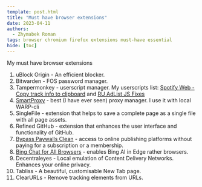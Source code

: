 ```yaml
---
template: post.html
title: "Must have browser extensions"
date: 2023-04-11
authors:
  - Zhymabek Roman
tags: browser chromium firefox extensions must-have essential
hide: [toc]
---
```


My must have browser extensions

<!--more-->

1. uBlock Origin - An efficient blocker.
2. Bitwarden - FOS password manager.
3. Tampermonkey - userscript manager. My userscripts list: [Spotify Web - Copy track info to clipboard](https://greasyfork.org/scripts/36788-spotify-web-copy-track-info-to-clipboard/code/Spotify%20Web%20-%20Copy%20track%20info%20to%20clipboard.user.js) and [RU AdList JS Fixes](https://greasyfork.org/scripts/19993-ru-adlist-js-fixes/code/RU%20AdList%20JS%20Fixes.user.js)
4. [SmartProxy](https://github.com/salarcode/SmartProxy) - best (I have ever seen) proxy manager. I use it with local WARP-cli
5. SingleFile - extension that helps to save a complete page as a single file with all page assets.
6. Refined GitHub - extension that enhances the user interface and functionality of GitHub.
7. [Bypass Paywalls Clean](https://gitlab.com/magnolia1234/bypass-paywalls-chrome-clean/) - access to online publishing platforms without paying for a subscription or a membership.
8. [Bing Chat for All Browsers](https://github.com/anaclumos/bing-chat-for-all-browsers) - enables Bing AI in Edge rather browsers.
9. Decentraleyes - Local emulation of Content Delivery Networks. Enhances your online privacy.
10. Tabliss - A beautiful, customisable New Tab page.
11. ClearURLs - Remove tracking elements from URLs.
